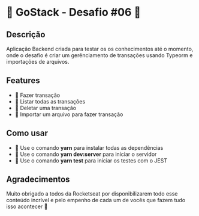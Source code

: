 # :green_book: GoStack - Desafio #06 :rocket:

## Descrição
Aplicação Backend criada para testar os os conhecimentos até o momento, onde o desafio é criar um gerênciamento de transações usando Typeorm e importações de arquivos.

## Features
- :memo: Fazer transação
- :memo: Listar todas as transações
- :memo: Deletar uma transação
- :memo: Importar um arquivo para fazer transação

## Como usar
- :wrench: Use o comando **yarn** para instalar todas as dependências
- :wrench: Use o comando **yarn dev:server** para iniciar o servidor
- :wrench: Use o comando **yarn test** para iniciar os testes com o JEST

## Agradecimentos

Muito obrigado a todos da Rocketseat por disponibilizarem todo esse conteúdo incrível e pelo empenho de cada um de vocês que fazem tudo isso acontecer :purple_heart: 
